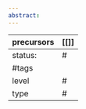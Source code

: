 ```yaml
---
abstract:
---
```


| precursors | [[]] |
| ---------- | ---- |
| status:    | #    |
| #tags      |      |
| level      | #    |
| type       | #    |
